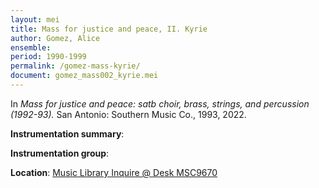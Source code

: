 ```yaml
---
layout: mei
title: Mass for justice and peace, II. Kyrie
author: Gomez, Alice
ensemble:
period: 1990-1999
permalink: /gomez-mass-kyrie/
document: gomez_mass002_kyrie.mei
---
```


In *Mass for justice and peace: satb choir, brass, strings, and percussion (1992-93).* San Antonio: Southern Music Co., 1993, 2022.

**Instrumentation summary**: 

**Instrumentation group**:

**Location**: <a href="https://tufts.primo.exlibrisgroup.com/permalink/01TUN_INST/1kc9gia/alma991018726335203851" target="_blank">Music Library Inquire @ Desk MSC9670</a>
